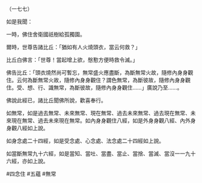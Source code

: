 （一七七）

如是我聞：

一時，佛住舍衛國祇樹給孤獨園。

爾時，世尊告諸比丘：「猶如有人火燒頭衣，當云何救？」

比丘白佛言：「世尊！當起增上欲，慇懃方便時救令滅。」

佛告比丘：「頭衣燒然尚可暫忘，無常盛火應盡斷，為斷無常火故，隨修內身身觀住。云何為斷無常火故，隨修內身身觀住？謂色無常，為斷彼故，隨修內身身觀住。受、想、行、識無常，為斷彼故，隨修內身身觀住……」廣說乃至……。

佛說此經已，諸比丘聞佛所說，歡喜奉行。

如無常，如是過去無常、未來無常、現在無常、過去未來無常、過去現在無常、未來現在無常、過去未來現在無常。如內身身觀住八經，如是外身身觀八經、內外身身觀八經如上說。

如身念處二十四經，如是受念處、心念處、法念處二十四經如上說。

如當斷無常九十六經，如是當知、當吐、當盡、當止、當捨、當滅、當沒一一九十六經，亦如上說。



#四念住
#五蘊
#無常
